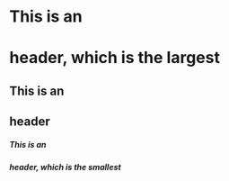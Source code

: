# This is an <h1> header, which is the largest
## This is an <h2> header
##### This is an <h5> header, which is the smallest
